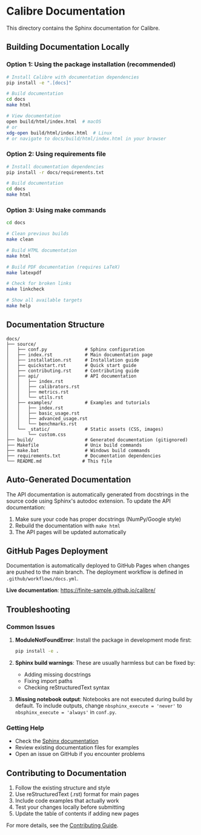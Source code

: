 # Calibre Documentation

This directory contains the Sphinx documentation for Calibre.

## Building Documentation Locally

### Option 1: Using the package installation (recommended)

```bash
# Install Calibre with documentation dependencies
pip install -e ".[docs]"

# Build documentation
cd docs
make html

# View documentation
open build/html/index.html  # macOS
# or
xdg-open build/html/index.html  # Linux
# or navigate to docs/build/html/index.html in your browser
```

### Option 2: Using requirements file

```bash
# Install documentation dependencies
pip install -r docs/requirements.txt

# Build documentation
cd docs
make html
```

### Option 3: Using make commands

```bash
cd docs

# Clean previous builds
make clean

# Build HTML documentation
make html

# Build PDF documentation (requires LaTeX)
make latexpdf

# Check for broken links
make linkcheck

# Show all available targets
make help
```

## Documentation Structure

```
docs/
├── source/
│   ├── conf.py              # Sphinx configuration
│   ├── index.rst            # Main documentation page
│   ├── installation.rst     # Installation guide
│   ├── quickstart.rst       # Quick start guide
│   ├── contributing.rst     # Contributing guide
│   ├── api/                 # API documentation
│   │   ├── index.rst
│   │   ├── calibrators.rst
│   │   ├── metrics.rst
│   │   └── utils.rst
│   ├── examples/            # Examples and tutorials
│   │   ├── index.rst
│   │   ├── basic_usage.rst
│   │   ├── advanced_usage.rst
│   │   └── benchmarks.rst
│   └── _static/             # Static assets (CSS, images)
│       └── custom.css
├── build/                   # Generated documentation (gitignored)
├── Makefile                 # Unix build commands
├── make.bat                 # Windows build commands
├── requirements.txt         # Documentation dependencies
└── README.md               # This file
```

## Auto-Generated Documentation

The API documentation is automatically generated from docstrings in the source code using Sphinx's autodoc extension. To update the API documentation:

1. Make sure your code has proper docstrings (NumPy/Google style)
2. Rebuild the documentation with `make html`
3. The API pages will be updated automatically

## GitHub Pages Deployment

Documentation is automatically deployed to GitHub Pages when changes are pushed to the main branch. The deployment workflow is defined in `.github/workflows/docs.yml`.

**Live documentation**: https://finite-sample.github.io/calibre/

## Troubleshooting

### Common Issues

1. **ModuleNotFoundError**: Install the package in development mode first:
   ```bash
   pip install -e .
   ```

2. **Sphinx build warnings**: These are usually harmless but can be fixed by:
   - Adding missing docstrings
   - Fixing import paths
   - Checking reStructuredText syntax

3. **Missing notebook output**: Notebooks are not executed during build by default. To include outputs, change `nbsphinx_execute = 'never'` to `nbsphinx_execute = 'always'` in `conf.py`.

### Getting Help

- Check the [Sphinx documentation](https://www.sphinx-doc.org/)
- Review existing documentation files for examples
- Open an issue on GitHub if you encounter problems

## Contributing to Documentation

1. Follow the existing structure and style
2. Use reStructuredText (.rst) format for main pages
3. Include code examples that actually work
4. Test your changes locally before submitting
5. Update the table of contents if adding new pages

For more details, see the [Contributing Guide](source/contributing.rst).